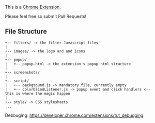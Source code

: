 This is a [Chrome Extension](https://developer.chrome.com/extensions/devguide).

Please feel free so submit Pull Requests!


File Structure
---

```
+-- filters/ -> the filter Javascript files
|
+-- images/ -> the logo and and icons
|
+-- popup/
|   +-- popup.html -> the extension's popup html structure
|
+-- screenshots/
|
+-- script/
|   +-- backgtound.js -> mandatory file, currently empty
|   +-- colorblindListener.js -> popup event and click handlers <-- this is where the magic happen
|
+-- style/ -> CSS stylesheets
...
```

Debbuging:
https://developer.chrome.com/extensions/tut_debugging
